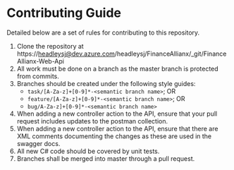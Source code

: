 # Contributing Guide
Detailed below are a set of rules for contributing to this repository.

1. Clone the repository at https://headleysj@dev.azure.com/headleysj/FinanceAllianx/_git/FinanceAllianx-Web-Api
2. All work must be done on a branch as the master branch is protected from commits.
3. Branches should be created under the following style guides:
    * `task/[A-Za-z]+[0-9]*-<semantic branch name>`; OR
    * `feature/[A-Za-z]+[0-9]*-<semantic branch name>`; OR
    * `bug/A-Za-z]+[0-9]*-<semantic branch name>`
4. When adding a new controller action to the API, ensure that your pull request includes updates to the postman collection.
5. When adding a new controller action to the API, ensure that there are XML comments documenting the changes as these are used in the swagger docs.
6. All new C# code should be covered by unit tests.
7. Branches shall be merged into master through a pull request.
